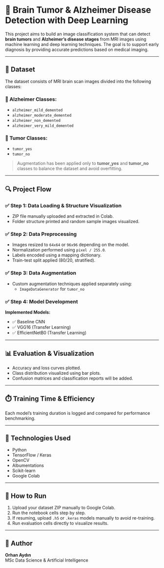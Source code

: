 # 🧠 Brain Tumor & Alzheimer Disease Detection with Deep Learning

This project aims to build an image classification system that can detect **brain tumors** and **Alzheimer’s disease stages** from MRI images using machine learning and deep learning techniques. The goal is to support early diagnosis by providing accurate predictions based on medical imaging.

---

## 📁 Dataset

The dataset consists of MRI brain scan images divided into the following classes:

### 🧠 Alzheimer Classes:
- `alzheimer_mild_demented`
- `alzheimer_moderate_demented`
- `alzheimer_non_demented`
- `alzheimer_very_mild_demented`

### 🎯 Tumor Classes:
- `tumor_yes`
- `tumor_no`

> Augmentation has been applied only to **tumor_yes** and **tumor_no** classes to balance the dataset and avoid overfitting.

---

## 🔍 Project Flow

### ✅ Step 1: Data Loading & Structure Visualization
- ZIP file manually uploaded and extracted in Colab.
- Folder structure printed and random sample images visualized.

### ✅ Step 2: Data Preprocessing
- Images resized to `64x64` or `96x96` depending on the model.
- Normalization performed using `pixel / 255.0`.
- Labels encoded using a mapping dictionary.
- Train-test split applied (80/20, stratified).

### ✅ Step 3: Data Augmentation
- Custom augmentation techniques applied separately using:
  - `ImageDataGenerator` for `tumor_no`

### ✅ Step 4: Model Development

**Implemented Models:**
- ✅ Baseline CNN
- ✅ VGG16 (Transfer Learning)
- ✅ EfficientNetB0 (Transfer Learning)
---

## 📊 Evaluation & Visualization

- Accuracy and loss curves plotted.
- Class distribution visualized using bar plots.
- Confusion matrices and classification reports will be added.

---

## ⏱️ Training Time & Efficiency

Each model’s training duration is logged and compared for performance benchmarking.

---

## 📌 Technologies Used

- Python
- TensorFlow / Keras
- OpenCV
- Albumentations
- Scikit-learn
- Google Colab

---

## 📎 How to Run

1. Upload your dataset ZIP manually to Google Colab.
2. Run the notebook cells step by step.
3. If resuming, upload `.h5` or `.keras` models manually to avoid re-training.
4. Run evaluation cells directly to visualize results.

---

## 👤 Author

**Orhan Aydın**  
MSc Data Science & Artificial Intelligence  

